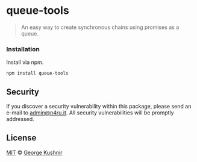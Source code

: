 # queue-tools

> An easy way to create synchronous chains using promises as a queue.

### Installation

Install via npm.

`npm install queue-tools`

## Security

If you discover a security vulnerability within this package, please send an e-mail to admin@n4ru.it. All security vulnerabilities will be promptly addressed.

## License

[MIT](LICENSE) © [George Kushnir](https://n4ru.it)